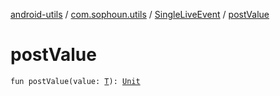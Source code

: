[android-utils](../../index.md) / [com.sophoun.utils](../index.md) / [SingleLiveEvent](index.md) / [postValue](./post-value.md)

# postValue

`fun postValue(value: `[`T`](index.md#T)`): `[`Unit`](https://kotlinlang.org/api/latest/jvm/stdlib/kotlin/-unit/index.html)